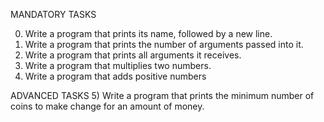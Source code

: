 MANDATORY TASKS

0) Write a program that prints its name, followed by a new line.
1) Write a program that prints the number of arguments passed into it.
2) Write a program that prints all arguments it receives.
3) Write a program that multiplies two numbers.
4) Write a program that adds positive numbers


ADVANCED TASKS
5) Write a program that prints the minimum number of coins to make change for an amount of money.
